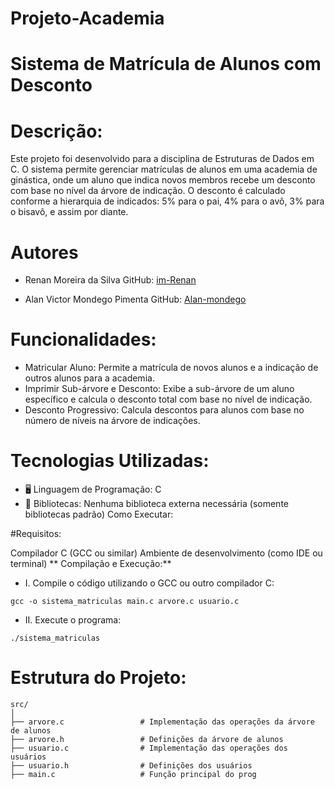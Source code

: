 # Projeto-Academia

# Sistema de Matrícula de Alunos com Desconto

# Descrição:
Este projeto foi desenvolvido para a disciplina de Estruturas de Dados em C. O sistema permite gerenciar matrículas de alunos em uma academia de ginástica, onde um aluno que indica novos membros recebe um desconto com base no nível da árvore de indicação. O desconto é calculado conforme a hierarquia de indicados: 5% para o pai, 4% para o avô, 3% para o bisavô, e assim por diante.

# Autores
- Renan Moreira da Silva
GitHub: [im-Renan](https://github.com/im-Renan)

- Alan Victor Mondego Pimenta
GitHub: [Alan-mondego](https://github.com/Alan-mondego)
# Funcionalidades:

- Matricular Aluno: Permite a matrícula de novos alunos e a indicação de outros alunos para a academia.
- Imprimir Sub-árvore e Desconto: Exibe a sub-árvore de um aluno específico e calcula o desconto total com base no nível de indicação.
- Desconto Progressivo: Calcula descontos para alunos com base no número de níveis na árvore de indicações.

# Tecnologias Utilizadas:
- 🖥️ Linguagem de Programação: C
- 🔗 Bibliotecas: Nenhuma biblioteca externa necessária (somente bibliotecas padrão)
Como Executar:

#Requisitos:

Compilador C (GCC ou similar)
Ambiente de desenvolvimento (como IDE ou terminal)
** Compilação e Execução:** 
- I. Compile o código utilizando o GCC ou outro compilador C:
```
gcc -o sistema_matriculas main.c arvore.c usuario.c
```
- II. Execute o programa:
 ```
./sistema_matriculas
```
# Estrutura do Projeto:
```
src/
│
├── arvore.c                 # Implementação das operações da árvore de alunos
├── arvore.h                 # Definições da árvore de alunos
├── usuario.c                # Implementação das operações dos usuários
├── usuario.h                # Definições dos usuários
├── main.c                   # Função principal do prog
```
